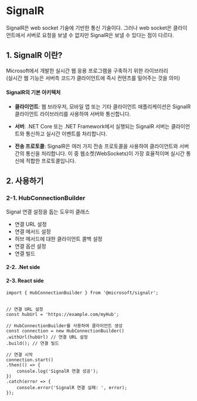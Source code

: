 # SignalR
SignalR은 web socket 기술에 기반한 통신 기술이다. 그러나 web socket은 클라이언트에서 서버로 요청을 보낼 수 없지만 SignalR은 보낼 수 있다는 점이 다르다.


## 1. SignalR 이란?

Microsoft에서 개발한 실시간 웹 응용 프로그램을 구축하기 위한 라이브러리  
(실시간 웹 기능은 서버측 코드가 클라이언트에 즉시 컨텐츠를 밀어주는 것을 의미)

#### SignalR의 기본 아키텍처

-   **클라이언트**: 웹 브라우저, 모바일 앱 또는 기타 클라이언트 애플리케이션은 SignalR 클라이언트 라이브러리를 사용하여 서버와 통신합니다.

-   **서버**: .NET Core 또는 .NET Framework에서 실행되는 SignalR 서버는 클라이언트와 통신하고 실시간 이벤트를 처리합니다.

-   **전송 프로토콜**: SignalR은 여러 가지 전송 프로토콜을 사용하여 클라이언트와 서버 간의 통신을 처리합니다. 이 중 웹소켓(WebSockets)이 가장 효율적이며 실시간 통신에 적합한 프로토콜입니다.

## 2. 사용하기

### 2-1. HubConnectionBuilder

Signal 연결 설정을 돕는 도우미 클래스

- 연결 URL 설정
- 연결 메서드 설정
- 허브 메서드에 대한 클라이언트 콜백 설정 
- 연결 옵션 설정
- 연결 빌드

#### 2-2. .Net side


#### 2-3. React side

    import { HubConnectionBuilder } from '@microsoft/signalr';


    // 연결 URL 설정
    const hubUrl = 'https://example.com/myHub';

    // HubConnectionBuilder를 사용하여 클라이언트 생성
    const connection = new HubConnectionBuilder()
    .withUrl(hubUrl) // 연결 URL 설정
    .build(); // 연결 빌드

    // 연결 시작
    connection.start()
    .then(() => {
        console.log('SignalR 연결 성공');
    })
    .catch(error => {
        console.error('SignalR 연결 실패: ', error);
    });
